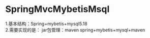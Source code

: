 # SpringMvcMybetisMsql
1.基本结构：Spring+mybetis+mysql5.18  
2.需要实现的是：
jar包管理：maven
spring+mybetis+mysql+maven
